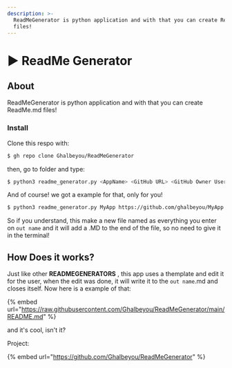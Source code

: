 ```yaml
---
description: >-
  ReadMeGenerator is python application and with that you can create ReadMe.md
  files!
---
```


# ▶ ReadMe Generator

## About

ReadMeGenerator is python application and with that you can create ReadMe.md files!

### Install

Clone this respo with:

```bash
$ gh repo clone Ghalbeyou/ReadMeGenerator
```

then, go to folder and type:

```bash
$ python3 readme_generator.py <AppName> <GitHub URL> <GitHub Owner Username> <License> <Website URL> <Out File> 
```

And of course! we got a example for that, only for you!

```bash
$ python3 readme_generator.py MyApp https://github.com/ghalbeyou/MyApp ghalbeyou MIT https://ghalbeyou.github.io/MyApp README
```

So if you understand, this make a new file named as everything you enter on `out name` and it will add a .MD to the end of the file, so no need to give it in the terminal!

## How Does it works?

Just like other **READMEGENERATORS** , this app uses a themplate and edit it for the user, when the edit was done, it will write it to the `out name`.md and closes itself. Now here is a example of that:

{% embed url="https://raw.githubusercontent.com/Ghalbeyou/ReadMeGenerator/main/README.md" %}

and it's cool, isn't it?

Project:

{% embed url="https://github.com/Ghalbeyou/ReadMeGenerator" %}
